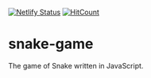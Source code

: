 [![Netlify Status](https://api.netlify.com/api/v1/badges/5b24c01d-c440-4337-b2f4-47b61c7dc683/deploy-status)](https://app.netlify.com/sites/snake-js-game/deploys) [![HitCount](http://hits.dwyl.com/naveenkash/snake-game.svg)](http://hits.dwyl.com/naveenkash/snake-game)
# snake-game
The game of Snake written in JavaScript.
